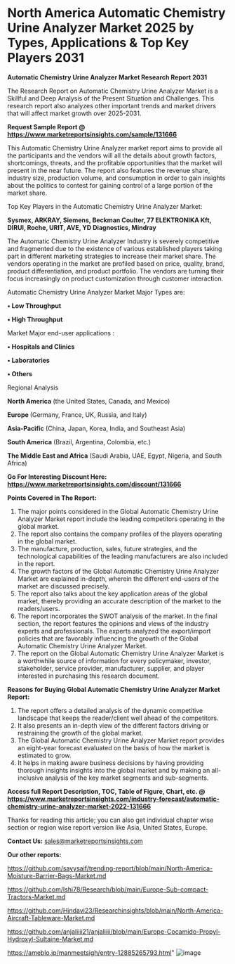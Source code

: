 # North America Automatic Chemistry Urine Analyzer Market 2025 by Types, Applications & Top Key Players 2031

<strong>Automatic Chemistry Urine Analyzer Market Research Report 2031</strong>

The Research Report on Automatic Chemistry Urine Analyzer Market is a Skillful and Deep Analysis of the Present Situation and Challenges. This research report also analyzes other important trends and market drivers that will affect market growth over 2025-2031.

<strong>Request Sample Report @ <a href=https://www.marketreportsinsights.com/sample/131666>https://www.marketreportsinsights.com/sample/131666</a></strong>

This Automatic Chemistry Urine Analyzer market report aims to provide all the participants and the vendors will all the details about growth factors, shortcomings, threats, and the profitable opportunities that the market will present in the near future. The report also features the revenue share, industry size, production volume, and consumption in order to gain insights about the politics to contest for gaining control of a large portion of the market share.

Top Key Players in the Automatic Chemistry Urine Analyzer Market:

<strong>Sysmex, ARKRAY, Siemens, Beckman Coulter, 77 ELEKTRONIKA Kft, DIRUI, Roche, URIT, AVE, YD Diagnostics, Mindray</strong>

The Automatic Chemistry Urine Analyzer Industry is severely competitive and fragmented due to the existence of various established players taking part in different marketing strategies to increase their market share. The vendors operating in the market are profiled based on price, quality, brand, product differentiation, and product portfolio. The vendors are turning their focus increasingly on product customization through customer interaction.

Automatic Chemistry Urine Analyzer Market Major Types are:

<strong>• Low Throughput

• High Throughput</strong>

Market Major end-user applications :

<strong>• Hospitals and Clinics

• Laboratories

• Others</strong>

Regional Analysis

</u><strong><b>North America</b></strong> (the United States, Canada, and Mexico)

<strong><b>Europe </b></strong>(Germany, France, UK, Russia, and Italy)

<strong><b>Asia-Pacific</b></strong> (China, Japan, Korea, India, and Southeast Asia)

<strong><b>South America</b></strong> (Brazil, Argentina, Colombia, etc.)

<strong><b>The Middle East and Africa</b></strong> (Saudi Arabia, UAE, Egypt, Nigeria, and South Africa)

<strong>Go For Interesting Discount Here: <a href=https://www.marketreportsinsights.com/discount/131666>https://www.marketreportsinsights.com/discount/131666</a></strong>

<strong>Points Covered in The Report:</strong>
<ol>
  <li>The major points considered in the Global Automatic Chemistry Urine Analyzer Market report include the leading competitors operating in the global market.</li>
  <li>The report also contains the company profiles of the players operating in the global market.</li>
  <li>The manufacture, production, sales, future strategies, and the technological capabilities of the leading manufacturers are also included in the report.</li>
  <li>The growth factors of the Global Automatic Chemistry Urine Analyzer Market are explained in-depth, wherein the different end-users of the market are discussed precisely.</li>
  <li>The report also talks about the key application areas of the global market, thereby providing an accurate description of the market to the readers/users.</li>
  <li>The report incorporates the SWOT analysis of the market. In the final section, the report features the opinions and views of the industry experts and professionals. The experts analyzed the export/import policies that are favorably influencing the growth of the Global Automatic Chemistry Urine Analyzer Market.</li>
  <li>The report on the Global Automatic Chemistry Urine Analyzer Market is a worthwhile source of information for every policymaker, investor, stakeholder, service provider, manufacturer, supplier, and player interested in purchasing this research document.</li>
</ol>
<strong>Reasons for Buying Global Automatic Chemistry Urine Analyzer Market Report:</strong>

<ol>
  <li>The report offers a detailed analysis of the dynamic competitive landscape that keeps the reader/client well ahead of the competitors.</li>
  <li>It also presents an in-depth view of the different factors driving or restraining the growth of the global market.</li>
  <li>The Global Automatic Chemistry Urine Analyzer Market report provides an eight-year forecast evaluated on the basis of how the market is estimated to grow.</li>
  <li>It helps in making aware business decisions by having providing thorough insights insights into the global market and by making an all-inclusive analysis of the key market segments and sub-segments.</li>
</ol>
<strong>Access full Report Description, TOC, Table of Figure, Chart, etc. @ <a href=https://www.marketreportsinsights.com/industry-forecast/automatic-chemistry-urine-analyzer-market-2022-131666>https://www.marketreportsinsights.com/industry-forecast/automatic-chemistry-urine-analyzer-market-2022-131666</a></strong>


Thanks for reading this article; you can also get individual chapter wise section or region wise report version like Asia, United States, Europe.

<strong>Contact Us:</strong>
sales@marketreportsinsights.com

<strong>Our other reports:</strong>

<a href=https://github.com/sayysaif/trending-report/blob/main/North-America-Moisture-Barrier-Bags-Market.md>https://github.com/sayysaif/trending-report/blob/main/North-America-Moisture-Barrier-Bags-Market.md</a>

<a href=https://github.com/Ishi78/Research/blob/main/Europe-Sub-compact-Tractors-Market.md>https://github.com/Ishi78/Research/blob/main/Europe-Sub-compact-Tractors-Market.md</a>

<a href=https://github.com/Hindavi23/Researchinsights/blob/main/North-America-Aircraft-Tableware-Market.md>https://github.com/Hindavi23/Researchinsights/blob/main/North-America-Aircraft-Tableware-Market.md</a>

<a href=https://github.com/anjaliiii21/anjaliiii/blob/main/Europe-Cocamido-Propyl-Hydroxyl-Sultaine-Market.md>https://github.com/anjaliiii21/anjaliiii/blob/main/Europe-Cocamido-Propyl-Hydroxyl-Sultaine-Market.md</a>

<a href=https://ameblo.jp/manmeetsigh/entry-12885265793.html>https://ameblo.jp/manmeetsigh/entry-12885265793.html</a>"
![image](https://github.com/user-attachments/assets/1d1939ee-9be6-4440-b2a5-95e456ee5acc)
